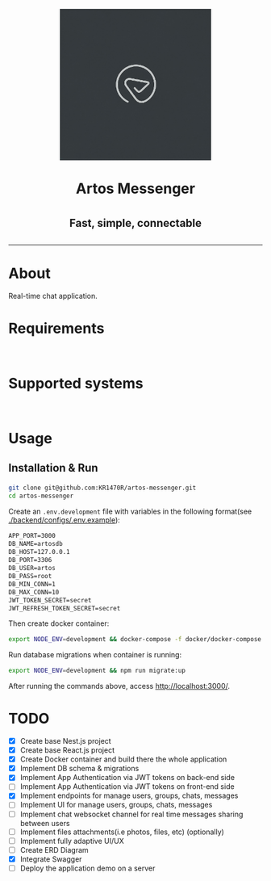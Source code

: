 <p align=center>
  <img src="https://github.com/KR1470R/artos-messenger/blob/c0f738bd51c5c5090b73531c20581c1b83ae36f2/assets/logo.jpg" width=300 height=300 align=center>
</p>
<h1 align=center>Artos Messenger<h1>
<h2 align=center>Fast, simple, connectable<h2>  

<hr>

# About
Real-time chat application.

# Requirements
<div>
	<img alt="" src="https://badgen.net/badge/node.js/>=18/green">
	<img alt="" src="https://badgen.net/badge/react/>=18/blue">
	<img alt="" src="https://badgen.net/badge/docker/any">
</div>

# Supported systems
<div>
	<img alt="" src="https://badgen.net/badge/Windows/any/blue">
	<img alt="" src="https://badgen.net/badge/Linux/any/yellow">
	<img alt="" src="https://badgen.net/badge/MacOS/any/red">
</div>

# Usage
## Installation & Run
```bash
git clone git@github.com:KR1470R/artos-messenger.git
cd artos-messenger
```
Create an `.env.development` file with variables in the following format(see [./backend/configs/.env.example](https://github.com/KR1470R/artos-messenger/blob/c0f738bd51c5c5090b73531c20581c1b83ae36f2/backend/configs/.env.example)):
```env
APP_PORT=3000
DB_NAME=artosdb
DB_HOST=127.0.0.1
DB_PORT=3306
DB_USER=artos
DB_PASS=root
DB_MIN_CONN=1
DB_MAX_CONN=10
JWT_TOKEN_SECRET=secret
JWT_REFRESH_TOKEN_SECRET=secret
```
Then create docker container:
```bash
export NODE_ENV=development && docker-compose -f docker/docker-compose.yml --env-file .env.development up --build
```
Run database migrations when container is running:
```bash 
export NODE_ENV=development && npm run migrate:up
```
After running the commands above, access <http://localhost:3000/>.

# TODO
- [x] Create base Nest.js project
- [x] Create base React.js project
- [x] Create Docker container and build there the whole application
- [x] Implement DB schema & migrations
- [x] Implement App Authentication via JWT tokens on back-end side
- [ ] Implement App Authentication via JWT tokens on front-end side
- [x] Implement endpoints for manage users, groups, chats, messages
- [ ] Implement UI for manage users, groups, chats, messages
- [ ] Implement chat websocket channel for real time messages sharing between users
- [ ] Implement files attachments(i.e photos, files, etc) (optionally)
- [ ] Implement fully adaptive UI/UX
- [ ] Create ERD Diagram
- [x] Integrate Swagger
- [ ] Deploy the application demo on a server
